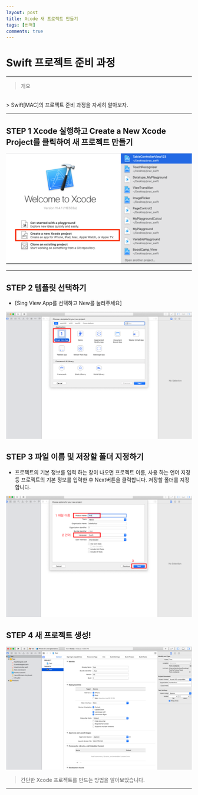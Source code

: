 ```yaml
---
layout: post
title: Xcode 새 프로젝트 만들기 
tags: [번역]
comments: true
---
```


# Swift 프로젝트 준비 과정

---

> 개요
<br>
> Swift[MAC]의 프로젝트 준비 과정을 자세히 알아보자.



---


## STEP 1  Xcode 실행하고 Create a New Xcode Project를 클릭하여 새 프로젝트 만들기


![img1](../img/xcode1.PNG)

---


## STEP 2 템플릿 선택하기

- [Sing View App를 선택하고 New를 눌러주세요]

![img2](../img/xcode2.PNG)


## STEP 3 파일 이름 및 저장할 폴더 지정하기

- 프로젝트의 기본 정보를 입력 하는 창이 나오면 프로젝트 이름, 사용 하는 언어 지정 등 프로젝트의 기본 정보를 입력한 후  Next버튼을 클릭합니다. 저장할 폴더를 지정합니다.

![img3](../img/xcode3.PNG)



## STEP 4 새 프로젝트 생성!

![img3](../img/xcode4.PNG)

> 간단한 Xcode 프로젝트를 만드는 방법을 알아보았습니다. 
---









